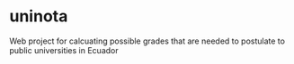 # uninota
Web project for calcuating possible grades that are needed to postulate to public universities in Ecuador
